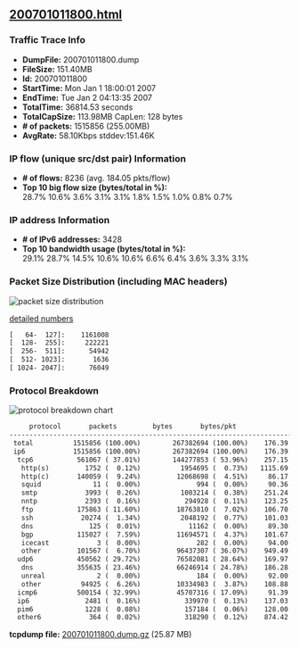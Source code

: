 ## [200701011800.html](https://mawi.wide.ad.jp/mawi/samplepoint-C/2007/200701011800.html)

### Traffic Trace Info

- **DumpFile:** 200701011800.dump
- **FileSize:** 151.40MB
- **Id:** 200701011800
- **StartTime:** Mon Jan 1 18:00:01 2007
- **EndTime:** Tue Jan 2 04:13:35 2007
- **TotalTime:** 36814.53 seconds
- **TotalCapSize:** 113.98MB CapLen: 128 bytes
- **# of packets:** 1515856 (255.00MB)
- **AvgRate:** 58.10Kbps stddev:151.46K

### IP flow (unique src/dst pair) Information

- **# of flows:** 8236 (avg. 184.05 pkts/flow)
- **Top 10 big flow size (bytes/total in %):** \
  28.7% 10.6% 3.6% 3.1% 3.1% 1.8% 1.5% 1.0% 0.8% 0.7%

### IP address Information

- **# of IPv6 addresses:** 3428
- **Top 10 bandwidth usage (bytes/total in %):** \
  29.1% 28.7% 14.5% 10.6% 10.6% 6.6% 6.4% 3.6% 3.3% 3.1%

### Packet Size Distribution (including MAC headers)

![packet size distribution](https://mawi.wide.ad.jp/mawi/samplepoint-C/2007/200701011800.pktlen.png)

[detailed numbers](https://mawi.wide.ad.jp/mawi/samplepoint-C/2007/200701011800.pktlen.txt)

```txt
[   64-  127]:    1161008
[  128-  255]:     222221
[  256-  511]:      54942
[  512- 1023]:       1636
[ 1024- 2047]:      76049
```

### Protocol Breakdown

![protocol breakdown chart](https://mawi.wide.ad.jp/mawi/samplepoint-C/2007/200701011800.png)

```txt
     protocol       packets         bytes       bytes/pkt
------------------------------------------------------------------------
 total          1515856 (100.00%)        267382694 (100.00%)    176.39
 ip6            1515856 (100.00%)        267382694 (100.00%)    176.39
  tcp6           561067 ( 37.01%)        144277853 ( 53.96%)    257.15
   http(s)         1752 (  0.12%)          1954695 (  0.73%)   1115.69
   http(c)       140059 (  9.24%)         12068698 (  4.51%)     86.17
   squid             11 (  0.00%)              994 (  0.00%)     90.36
   smtp            3993 (  0.26%)          1003214 (  0.38%)    251.24
   nntp            2393 (  0.16%)           294928 (  0.11%)    123.25
   ftp           175863 ( 11.60%)         18763810 (  7.02%)    106.70
   ssh            20274 (  1.34%)          2048192 (  0.77%)    101.03
   dns              125 (  0.01%)            11162 (  0.00%)     89.30
   bgp           115027 (  7.59%)         11694571 (  4.37%)    101.67
   icecast            3 (  0.00%)              282 (  0.00%)     94.00
   other         101567 (  6.70%)         96437307 ( 36.07%)    949.49
  udp6           450562 ( 29.72%)         76582081 ( 28.64%)    169.97
   dns           355635 ( 23.46%)         66246914 ( 24.78%)    186.28
   unreal             2 (  0.00%)              184 (  0.00%)     92.00
   other          94925 (  6.26%)         10334983 (  3.87%)    108.88
  icmp6          500154 ( 32.99%)         45707316 ( 17.09%)     91.39
  ip6              2481 (  0.16%)           339970 (  0.13%)    137.03
  pim6             1228 (  0.08%)           157184 (  0.06%)    128.00
  other6            364 (  0.02%)           318290 (  0.12%)    874.42
```

**tcpdump file:** [200701011800.dump.gz](https://mawi.nezu.wide.ad.jp/mawi/samplepoint-C/2007/200701011800.dump.gz)
(25.87 MB)
